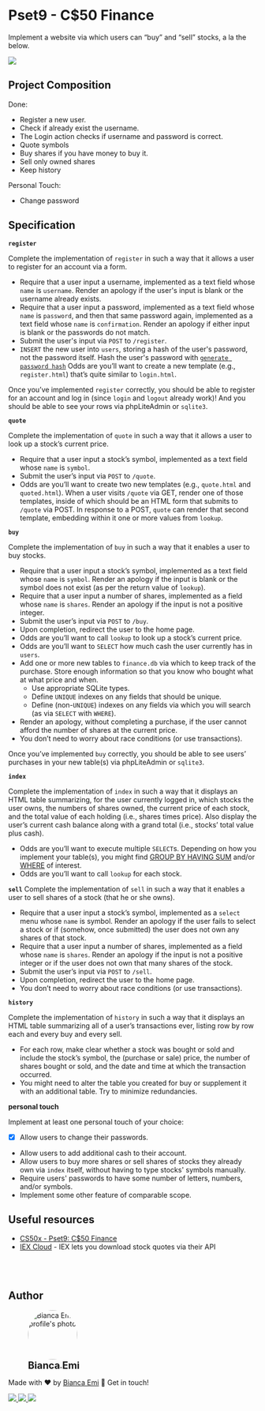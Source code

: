 ﻿# Pset9 - C$50 Finance

Implement a website via which users can “buy” and “sell” stocks, a la the below.

<img src="https://cs50.harvard.edu/x/2022/psets/9/finance/finance.png" max-width="467px">

## Project Composition
Done:
- Register a new user.
- Check if already exist the username.
- The Login action checks if username and password is correct.
- Quote symbols
- Buy shares if you have money to buy it.
- Sell only owned shares
- Keep history

Personal Touch:
- Change password

## Specification

<b>`register`</b>

Complete the implementation of `register` in such a way that it allows a user to register for an account via a form.
- Require that a user input a username, implemented as a text field whose `name` is `username`. Render an apology if the user's input is blank or the username already exists.
- Require that a user input a password, implemented as a text field whose `name` is `password`, and then that same password again, implemented as a text field whose `name` is `confirmation`. Render an apology if either input is blank or the passwords do not match.
- Submit the user's input via `POST` to `/register`.
- `INSERT` the new user into `users`, storing a hash of the user's password, not the password itself. Hash the user's password with  <a href="https://werkzeug.palletsprojects.com/en/1.0.x/utils/#werkzeug.security.generate_password_hash">`generate password hash`</a> Odds are you’ll want to create a new template (e.g., `register.html`) that’s quite similar to `login.html`.

Once you’ve implemented `register` correctly, you should be able to register for an account and log in (since `login` and `logout` already work)! And you should be able to see your rows via phpLiteAdmin or `sqlite3`.

<b >`quote`</b>

Complete the implementation of `quote` in such a way that it allows a user to look up a stock’s current price.
- Require that a user input a stock’s symbol, implemented as a text field whose `name` is `symbol`.
- Submit the user’s input via `POST` to `/quote`.
- Odds are you’ll want to create two new templates (e.g., `quote.html` and `quoted.html`). When a user visits `/quote` via GET, render one of those templates, inside of which should be an HTML form that submits to `/quote` via POST. In response to a POST, `quote` can render that second template, embedding within it one or more values from `lookup`.

<b >`buy`</b>

Complete the implementation of `buy` in such a way that it enables a user to buy stocks.
- Require that a user input a stock’s symbol, implemented as a text field whose `name` is `symbol`. Render an apology if the input is blank or the symbol does not exist (as per the return value of `lookup`).
- Require that a user input a number of shares, implemented as a field whose `name` is `shares`. Render an apology if the input is not a positive integer.
- Submit the user’s input via `POST` to `/buy`.
- Upon completion, redirect the user to the home page.
- Odds are you’ll want to call `lookup` to look up a stock’s current price.
- Odds are you’ll want to `SELECT` how much cash the user currently has in `users`.
- Add one or more new tables to `finance.db` via which to keep track of the purchase. Store enough information so that you know who bought what at what price and when.
    - Use appropriate SQLite types.
    - Define `UNIQUE` indexes on any fields that should be unique.
    - Define (non-`UNIQUE`) indexes on any fields via which you will search (as via `SELECT` with `WHERE`).
- Render an apology, without completing a purchase, if the user cannot afford the number of shares at the current price.
- You don’t need to worry about race conditions (or use transactions).

Once you’ve implemented `buy` correctly, you should be able to see users’ purchases in your new table(s) via phpLiteAdmin or `sqlite3`.

<b >`index`</b>

Complete the implementation of `index` in such a way that it displays an HTML table summarizing, for the user currently logged in, which stocks the user owns, the numbers of shares owned, the current price of each stock, and the total value of each holding (i.e., shares times price). Also display the user’s current cash balance along with a grand total (i.e., stocks’ total value plus cash).
- Odds are you’ll want to execute multiple `SELECT`s. Depending on how you implement your table(s), you might find <a href="https://www.google.com/search?q=SQLite+HAVING,">GROUP BY HAVING SUM</a> and/or <a href="https://www.google.com/search?q=SQLite+WHERE">WHERE</a> of interest.
- Odds are you’ll want to call `lookup` for each stock.

<b >`sell`</b>
Complete the implementation of `sell` in such a way that it enables a user to sell shares of a stock (that he or she owns).
- Require that a user input a stock’s symbol, implemented as a `select` menu whose `name` is symbol. Render an apology if the user fails to select a stock or if (somehow, once submitted) the user does not own any shares of that stock.
- Require that a user input a number of shares, implemented as a field whose `name` is `shares`. Render an apology if the input is not a positive integer or if the user does not own that many shares of the stock.
- Submit the user’s input via `POST` to `/sell`.
- Upon completion, redirect the user to the home page.
- You don’t need to worry about race conditions (or use transactions).

<b >`history`</b>

Complete the implementation of `history` in such a way that it displays an HTML table summarizing all of a user’s transactions ever, listing row by row each and every buy and every sell.
- For each row, make clear whether a stock was bought or sold and include the stock’s symbol, the (purchase or sale) price, the number of shares bought or sold, and the date and time at which the transaction occurred.
- You might need to alter the table you created for buy or supplement it with an additional table. Try to minimize redundancies.

<b >personal touch</b>

Implement at least one personal touch of your choice:

- [x] Allow users to change their passwords.
- Allow users to add additional cash to their account.
- Allow users to buy more shares or sell shares of stocks they already own via `index` itself, without having to type stocks' symbols manually.
- Require users' passwords to have some number of letters, numbers, and/or symbols.
- Implement some other feature of comparable scope.


## Useful resources

- [CS50x - Pset9: C$50 Finance](https://cs50.harvard.edu/x/2022/psets/9/finance/)
- [IEX Cloud](https://iexcloud.io/) - IEX lets you download stock quotes via their API


<br /><br />

## Author
<div sytle="display: inline-block;">
    <figure>
        <a href="https://github.com/bemibrando" target="_blank">
            <img style="border-radius: 50%;" src="https://avatars.githubusercontent.com/u/102377919?v=4" width="100px" alt="Bianca Emi profile's photo"> <br />
            <sub style="text-align: center; font-size: 1.4em;"><b>Bianca Emi</b></sub>
        </a>
    </figure>
    <p>Made with ♥ by <a href="https://github.com/bemibrando" target="_blank">Bianca Emi</a> 👋 Get in touch!</p>
    <div align="start">
        <a href="https://www.linkedin.com/in/bianca-emi/" target="_blank">
            <img src="https://img.shields.io/badge/LinkedIn-0077B5?style=for-the-badge&logo=linkedin&logoColor=white">
        </a>   
        <a href="https://twitter.com/bemibrando" target="_blank">
            <img src="https://img.shields.io/badge/Twitter-1DA1F2?style=for-the-badge&logo=twitter&logoColor=white">
        </a>   
        <a href="mailto: bemi.brando@outlook.com">
            <img src="https://img.shields.io/badge/bemi.brando@outlook.com-0078D4?style=for-the-badge&logo=microsoft-outlook&logoColor=white">
        </a><br/>
    </div>
</div>
